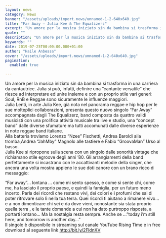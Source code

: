 ```yaml
---
layout: news
category: News
banner: "/assets/uploads/import.news/unnamed-1-2-640x640.jpg"
title: "Far Away – Julia Kee & The Equalizerz"
excerpt: "Un amore per la musica iniziato sin da bambina si trasforma in una carriera da cantautrice. Julia si può, infatti, definire una “cantante versatile” che riesce ad interpretare ed unire insieme e con un proprio stile vari generi: Soul, RnB e Reggae sono sicuramente le influenze maggiori. Julia Lenti, in arte Julia Kee, già nota [&hellip"
quote: ""
description: "Un amore per la musica iniziato sin da bambina si trasforma in una carriera da cantautrice. Julia si può, infatti, definire una “cantante versatile” che riesce ad interpretare ed unire insieme e con un proprio stile vari generi: Soul, RnB e Reggae sono sicuramente le influenze maggiori. Julia Lenti, in arte Julia Kee, già nota [&hellip"
keywords: ""
date: 2019-07-25T00:00:00.000+01:00
author: "Haile Anbessa"
cover: "/assets/uploads/import.news/unnamed-1-2-640x640.jpg"
pagination:
  enabled: true

---
```


Un amore per la musica iniziato sin da bambina si trasforma in una carriera da cantautrice. Julia si può, infatti, definire una “cantante versatile” che riesce ad interpretare ed unire insieme e con un proprio stile vari generi: Soul, RnB e Reggae sono sicuramente le influenze maggiori.  
Julia Lenti, in arte Julia Kee, già nota nel panorama reggae e hip hop per le sue molteplici collaborazioni, presenta questo nuovo singolo “Far Away” accompagnata dagli The Equalizerz, band composta da quattro validi musicisti con una prolifica attività musicale tra live e studio, una “concept band” dalle diverse sfumature ma tutti accomunati dalle diverse esperienze in note reggae band italiane.  
Alla batteria troviamo Lorenzo “Nzee” Fischetti, Andrea Baroldi alla tromba,Andrea “JahMby” Magnolo alle tastiere e Fabio “GroovaMan” Urso al basso.  
Julia Kee si ripropone sulla scena con un singolo dalle sonorità vintage che richiamano stile egroove degli anni ’80\. Gli arrangiamenti della band perfettamente si incastrano con le accattivanti melodie della singer, che ancora una volta mostra appieno le sue doti canore con un brano ricco di messaggio:

“Far away”… lontana … come mi sento spesso, e come si sente chi, come me, ha lasciato il proprio paese, e quindi la famiglia, per un futuro meno incerto. Parla dei ricordi che restano vivi, dei colori e i profumi che sai di poter ritrovare solo lì nella tua terra. Quei ricordi ti aiutano a rimanere vivo… e a non dimenticare chi sei e da dove vieni, nonostante sia stata proprio quella terra , e le tante domande a cui non ha dato purtroppo risposta, a portarti lontano… Ma la nostalgia resta sempre. Anche se …”today i’m still here, and tomorrow is another day…”  
Il singolo è disponibile in streaming sul canale YouTube Rising Time e in free download al seguente link http://bit.ly/2FldnXV